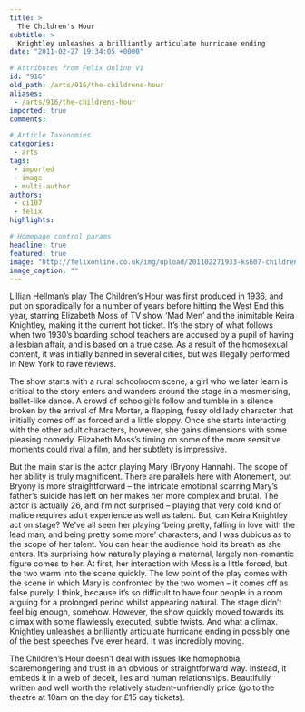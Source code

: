 ```yaml
---
title: >
  The Children's Hour
subtitle: >
  Knightley unleashes a brilliantly articulate hurricane ending
date: "2011-02-27 19:34:05 +0000"

# Attributes from Felix Online V1
id: "916"
old_path: /arts/916/the-childrens-hour
aliases:
 - /arts/916/the-childrens-hour
imported: true
comments:

# Article Taxonomies
categories:
 - arts
tags:
 - imported
 - image
 - multi-author
authors:
 - ci107
 - felix
highlights:

# Homepage control params
headline: true
featured: true
image: "http://felixonline.co.uk/img/upload/201102271933-ks607-children.jpg"
image_caption: ""
---
```


Lillian Hellman’s play The Children’s Hour was first produced in 1936, and put on sporadically for a number of years before hitting the West End this year, starring Elizabeth Moss of TV show ‘Mad Men’ and the inimitable Keira Knightley, making it the current hot ticket. It’s the story of what follows when two 1930’s boarding school teachers are accused by a pupil of having a lesbian affair, and is based on a true case. As a result of the homosexual content, it was initially banned in several cities, but was illegally performed in New York to rave reviews.

The show starts with a rural schoolroom scene; a girl who we later learn is critical to the story enters and wanders around the stage in a mesmerising, ballet-like dance. A crowd of schoolgirls follow and tumble in a silence broken by the arrival of Mrs Mortar, a flapping, fussy old lady character that initially comes off as forced and a little sloppy. Once she starts interacting with the other adult characters, however, she gains dimensions with some pleasing comedy. Elizabeth Moss’s timing on some of the more sensitive moments could rival a film, and her subtlety is impressive.

But the main star is the actor playing Mary (Bryony Hannah). The scope of her ability is truly magnificent. There are parallels here with Atonement, but Bryony is more straightforward – the intricate emotional scarring Mary’s father’s suicide has left on her makes her more complex and brutal. The actor is actually 26, and I’m not surprised – playing that very cold kind of malice requires adult experience as well as talent. But, can Keira Knightley act on stage? We’ve all seen her playing ‘being pretty, falling in love with the lead man, and being pretty some more’ characters, and I was dubious as to the scope of her talent. You can hear the audience hold its breath as she enters. It’s surprising how naturally playing a maternal, largely non-romantic figure comes to her. At first, her interaction with Moss is a little forced, but the two warm into the scene quickly. The low point of the play comes with the scene in which Mary is confronted by the two women – it comes off as false purely, I think, because it’s so difficult to have four people in a room arguing for a prolonged period whilst appearing natural. The stage didn’t feel big enough, somehow. However, the show quickly moved towards its climax with some flawlessly executed, subtle twists. And what a climax. Knightley unleashes a brilliantly articulate hurricane ending in possibly one of the best speeches I’ve ever heard. It was incredibly moving.

The Children’s Hour doesn’t deal with issues like homophobia, scaremongering and trust in an obvious or straightforward way. Instead, it embeds it in a web of deceit, lies and human relationships. Beautifully written and well worth the relatively student-unfriendly price (go to the theatre at 10am on the day for £15 day tickets).
